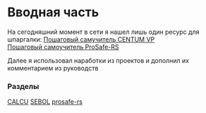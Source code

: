 # Вводная часть

На сегодняшний момент в сети я нашел лишь один ресурс для шпаргалки:
[Пошаговый самучитель CENTUM VP](http://www.maxplant.ru/article/centum_tutorial_content.php) <br>
[Пошаговый самоучитель ProSafe-RS](http://www.maxplant.ru/article/prosafe_tutorial_content.php)

Далее я использовал наработки из проектов и дополнил их комментарием из руководств

### Разделы
[CALCU](/block/calcu.md)
[SEBOL](/block/sebol.md)
[prosafe-rs](/block/prosafe.md)
